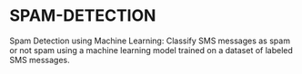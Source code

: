 # SPAM-DETECTION
Spam Detection using Machine Learning: Classify SMS messages as spam or not spam using a machine learning model trained on a dataset of labeled SMS messages.
